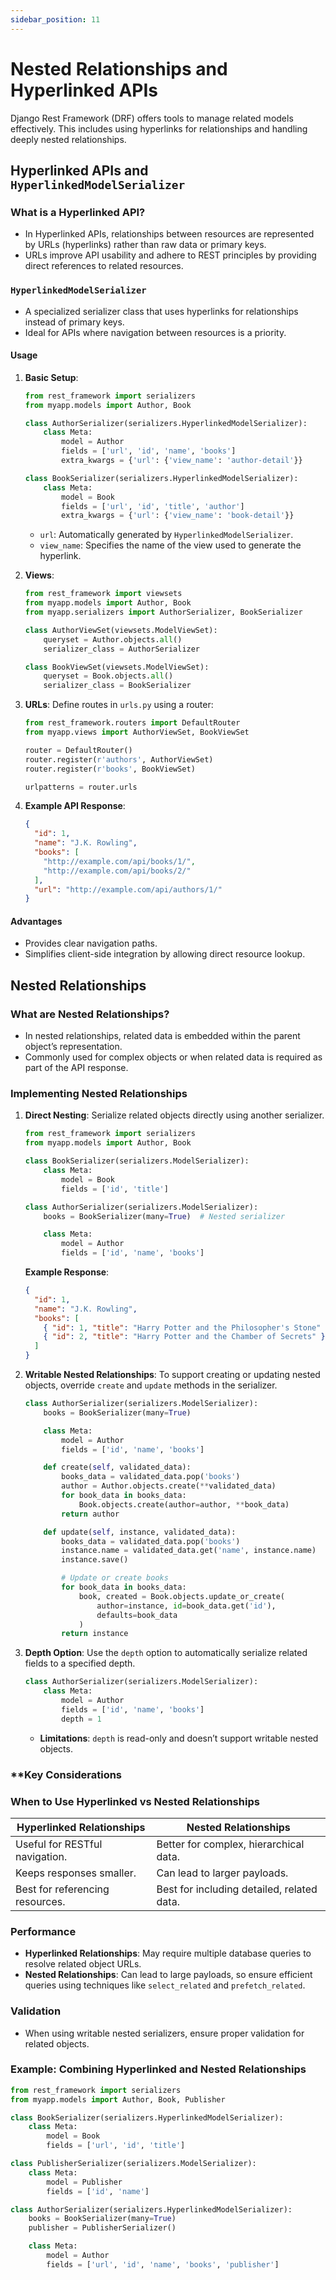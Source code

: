 ```yaml
---
sidebar_position: 11
---
```


# Nested Relationships and Hyperlinked APIs

Django Rest Framework (DRF) offers tools to manage related models effectively. This includes using hyperlinks for relationships and handling deeply nested relationships.

## Hyperlinked APIs and `HyperlinkedModelSerializer`

### What is a Hyperlinked API?

- In Hyperlinked APIs, relationships between resources are represented by URLs (hyperlinks) rather than raw data or primary keys.
- URLs improve API usability and adhere to REST principles by providing direct references to related resources.

### `HyperlinkedModelSerializer`

- A specialized serializer class that uses hyperlinks for relationships instead of primary keys.
- Ideal for APIs where navigation between resources is a priority.

#### Usage

1. **Basic Setup**:

   ```python
   from rest_framework import serializers
   from myapp.models import Author, Book

   class AuthorSerializer(serializers.HyperlinkedModelSerializer):
       class Meta:
           model = Author
           fields = ['url', 'id', 'name', 'books']
           extra_kwargs = {'url': {'view_name': 'author-detail'}}

   class BookSerializer(serializers.HyperlinkedModelSerializer):
       class Meta:
           model = Book
           fields = ['url', 'id', 'title', 'author']
           extra_kwargs = {'url': {'view_name': 'book-detail'}}
   ```

   - `url`: Automatically generated by `HyperlinkedModelSerializer`.
   - `view_name`: Specifies the name of the view used to generate the hyperlink.

2. **Views**:

   ```python
   from rest_framework import viewsets
   from myapp.models import Author, Book
   from myapp.serializers import AuthorSerializer, BookSerializer

   class AuthorViewSet(viewsets.ModelViewSet):
       queryset = Author.objects.all()
       serializer_class = AuthorSerializer

   class BookViewSet(viewsets.ModelViewSet):
       queryset = Book.objects.all()
       serializer_class = BookSerializer
   ```

3. **URLs**:
   Define routes in `urls.py` using a router:

   ```python
   from rest_framework.routers import DefaultRouter
   from myapp.views import AuthorViewSet, BookViewSet

   router = DefaultRouter()
   router.register(r'authors', AuthorViewSet)
   router.register(r'books', BookViewSet)

   urlpatterns = router.urls
   ```

4. **Example API Response**:

   ```json
   {
     "id": 1,
     "name": "J.K. Rowling",
     "books": [
       "http://example.com/api/books/1/",
       "http://example.com/api/books/2/"
     ],
     "url": "http://example.com/api/authors/1/"
   }
   ```

#### Advantages

- Provides clear navigation paths.
- Simplifies client-side integration by allowing direct resource lookup.

## Nested Relationships

### What are Nested Relationships?

- In nested relationships, related data is embedded within the parent object’s representation.
- Commonly used for complex objects or when related data is required as part of the API response.

### Implementing Nested Relationships

1. **Direct Nesting**:
   Serialize related objects directly using another serializer.

   ```python
   from rest_framework import serializers
   from myapp.models import Author, Book

   class BookSerializer(serializers.ModelSerializer):
       class Meta:
           model = Book
           fields = ['id', 'title']

   class AuthorSerializer(serializers.ModelSerializer):
       books = BookSerializer(many=True)  # Nested serializer

       class Meta:
           model = Author
           fields = ['id', 'name', 'books']
   ```

   **Example Response**:

   ```json
   {
     "id": 1,
     "name": "J.K. Rowling",
     "books": [
       { "id": 1, "title": "Harry Potter and the Philosopher's Stone" },
       { "id": 2, "title": "Harry Potter and the Chamber of Secrets" }
     ]
   }
   ```

2. **Writable Nested Relationships**:
   To support creating or updating nested objects, override `create` and `update` methods in the serializer.

   ```python
   class AuthorSerializer(serializers.ModelSerializer):
       books = BookSerializer(many=True)

       class Meta:
           model = Author
           fields = ['id', 'name', 'books']

       def create(self, validated_data):
           books_data = validated_data.pop('books')
           author = Author.objects.create(**validated_data)
           for book_data in books_data:
               Book.objects.create(author=author, **book_data)
           return author

       def update(self, instance, validated_data):
           books_data = validated_data.pop('books')
           instance.name = validated_data.get('name', instance.name)
           instance.save()

           # Update or create books
           for book_data in books_data:
               book, created = Book.objects.update_or_create(
                   author=instance, id=book_data.get('id'),
                   defaults=book_data
               )
           return instance
   ```

3. **Depth Option**:
   Use the `depth` option to automatically serialize related fields to a specified depth.

   ```python
   class AuthorSerializer(serializers.ModelSerializer):
       class Meta:
           model = Author
           fields = ['id', 'name', 'books']
           depth = 1
   ```

   - **Limitations**: `depth` is read-only and doesn’t support writable nested objects.

### \*\*Key Considerations

### When to Use Hyperlinked vs Nested Relationships

| **Hyperlinked Relationships**   | **Nested Relationships**                   |
| ------------------------------- | ------------------------------------------ |
| Useful for RESTful navigation.  | Better for complex, hierarchical data.     |
| Keeps responses smaller.        | Can lead to larger payloads.               |
| Best for referencing resources. | Best for including detailed, related data. |

### Performance

- **Hyperlinked Relationships**: May require multiple database queries to resolve related object URLs.
- **Nested Relationships**: Can lead to large payloads, so ensure efficient queries using techniques like `select_related` and `prefetch_related`.

### Validation

- When using writable nested serializers, ensure proper validation for related objects.

### Example: Combining Hyperlinked and Nested Relationships

```python
from rest_framework import serializers
from myapp.models import Author, Book, Publisher

class BookSerializer(serializers.HyperlinkedModelSerializer):
    class Meta:
        model = Book
        fields = ['url', 'id', 'title']

class PublisherSerializer(serializers.ModelSerializer):
    class Meta:
        model = Publisher
        fields = ['id', 'name']

class AuthorSerializer(serializers.HyperlinkedModelSerializer):
    books = BookSerializer(many=True)
    publisher = PublisherSerializer()

    class Meta:
        model = Author
        fields = ['url', 'id', 'name', 'books', 'publisher']
```
